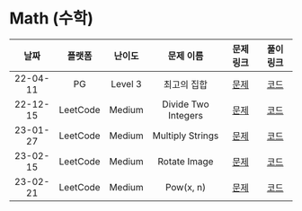 # Math (수학)

|   날짜   |  플랫폼  | 난이도  |      문제 이름      |                            문제 링크                             |                                 풀이 링크                                 |
| :------: | :------: | :-----: | :-----------------: | :--------------------------------------------------------------: | :-----------------------------------------------------------------------: |
| 22-04-11 |    PG    | Level 3 |     최고의 집합     | [문제](https://programmers.co.kr/learn/courses/30/lessons/12938) |  [코드](https://github.com/LeeMir/Algorithm/blob/main/Math/PG-12938.js)   |
| 22-12-15 | LeetCode | Medium  | Divide Two Integers |    [문제](https://leetcode.com/problems/divide-two-integers)     | [코드](https://github.com/LeeMir/Algorithm/blob/main/Math/Leetcode-29.js) |
| 23-01-27 | LeetCode | Medium  |  Multiply Strings   |      [문제](https://leetcode.com/problems/multiply-strings)      | [코드](https://github.com/LeeMir/Algorithm/blob/main/Math/Leetcode-43.ts) |
| 23-02-15 | LeetCode | Medium  |    Rotate Image     |        [문제](https://leetcode.com/problems/rotate-image)        | [코드](https://github.com/LeeMir/Algorithm/blob/main/Math/Leetcode-48.ts) |
| 23-02-21 | LeetCode | Medium  |      Pow(x, n)      |           [문제](https://leetcode.com/problems/powx-n)           | [코드](https://github.com/LeeMir/Algorithm/blob/main/Math/Leetcode-50.ts) |
